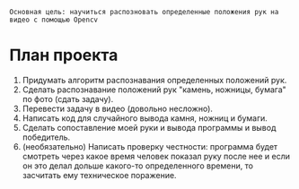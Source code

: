 `Основная цель: научиться распозновать определенные положения рук на видео с помощью Opencv`

# План проекта
1. Придумать алгоритм распознавания определенных положений рук.
2. Сделать распознавание положений рук "камень, ножницы, бумага" по фото (сдать задачу).
3. Перевести задачу в видео (довольно несложно).
4. Написать код для случайного вывода камня, ножниц и бумаги.
5. Сделать сопоставление моей руки и вывода программы и вывод победитель.
6. (необязательно) Написать проверку честности: программа будет смотреть через какое время человек показал руку после нее и если он это делал дольше какого-то определенного времени, то засчитать ему техническое поражение.
